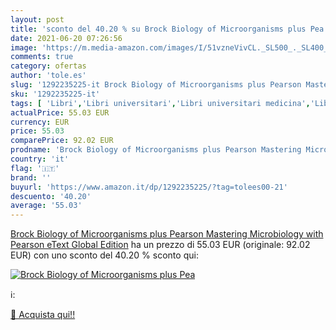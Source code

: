 ```yaml
---
layout: post
title: 'sconto del 40.20 % su Brock Biology of Microorganisms plus Pea  '
date: 2021-06-20 07:26:56
image: 'https://m.media-amazon.com/images/I/51vzneVivCL._SL500_._SL400_.jpg'
comments: true
category: ofertas
author: 'tole.es'
slug: '1292235225-it Brock Biology of Microorganisms plus Pearson Mastering...'
sku: '1292235225-it'
tags: [ 'Libri','Libri universitari','Libri universitari medicina','Libri universitari medicina e scienze sanitarie','Libri universitari scienze di base','Microbiologia','Scienze biologiche','Scienze, tecnologia e medicina', ]
actualPrice: 55.03 EUR
currency: EUR
price: 55.03
comparePrice: 92.02 EUR
prodname: 'Brock Biology of Microorganisms plus Pearson Mastering Microbiology with Pearson eText  Global Edition'
country: 'it'
flag: '🇮🇹'
brand: ''
buyurl: 'https://www.amazon.it/dp/1292235225/?tag=tolees00-21'
descuento: '40.20'
average: '55.03'
---
```


[Brock Biology of Microorganisms plus Pearson Mastering Microbiology with Pearson eText  Global Edition](https://www.amazon.it/dp/1292235225/?tag=tolees00-21) ha un prezzo di 55.03 EUR (originale: 92.02 EUR) con uno sconto del 40.20 % sconto qui:

[![Brock Biology of Microorganisms plus Pea](https://m.media-amazon.com/images/I/51vzneVivCL._SL500_._SL400_.jpg)](https://www.amazon.it/dp/1292235225/?tag=tolees00-21)

ℹ️:


[🛒 Acquista qui!!](https://www.amazon.it/dp/1292235225/?tag=tolees00-21)
